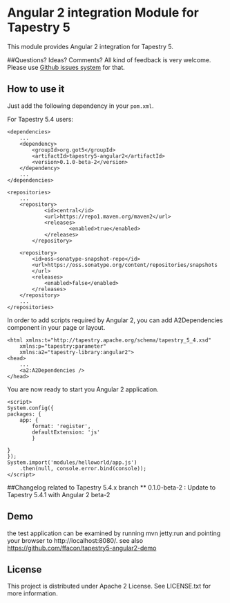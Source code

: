 # Angular 2 integration Module for Tapestry 5

 This module provides Angular 2 integration for Tapestry 5. 

##Questions? Ideas? Comments?
All kind of feedback is very welcome. Please use [Github issues system](http://github.com/ffacon/tapestry5-angular2/issues) for that.

## How to use it

Just  add the following dependency in your `pom.xml`.

For Tapestry 5.4 users:

	<dependencies>
		...
		<dependency>
			<groupId>org.got5</groupId>
			<artifactId>tapestry5-angular2</artifactId>
			<version>0.1.0-beta-2</version>
		</dependency>
		...
	</dependencies>

	<repositories>
		...
		<repository>
          		<id>central</id>
          		<url>https://repo1.maven.org/maven2</url>
          		<releases>
            			<enabled>true</enabled>
          		</releases>
        	</repository>

		<repository>
			<id>oss—sonatype-snapshot-repo</id>
			<url>https://oss.sonatype.org/content/repositories/snapshots
			</url>
			<releases>
				<enabled>false</enabled>
			</releases>
		</repository>
		...
	</repositories>


In order to add scripts required by Angular 2, you can add A2Dependencies component in your page or layout.
 
	<html xmlns:t="http://tapestry.apache.org/schema/tapestry_5_4.xsd" 
		xmlns:p="tapestry:parameter"
		xmlns:a2="tapestry-library:angular2">
	<head>
		...	
		<a2:A2Dependencies />
	</head>

You are now ready to start you Angular 2 application.

	<script>
	System.config({
	packages: {
		app: {
			format: 'register',
			defaultExtension: 'js' 
			}
			
	}
	});
	System.import('modules/helloworld/app.js')
		.then(null, console.error.bind(console));
	</script>

<hello-world  > </hello-world>


##Changelog related to Tapestry 5.4.x branch
** 0.1.0-beta-2 : Update to Tapestry 5.4.1 with Angular 2 beta-2

## Demo 
the test application can be examined by running mvn jetty:run and pointing your browser to http://localhost:8080/.
see also https://github.com/ffacon/tapestry5-angular2-demo

## License
This project is distributed under Apache 2 License. See LICENSE.txt for more information. 
